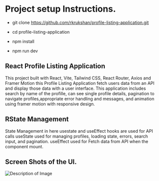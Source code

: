 # Project setup Instructions.


- git clone https://github.com/rkrukshan/profile-listing-application.git

- cd profile-listing-application

- npm install

- npm run dev


## React Profile Listing Application

 This project built with React, Vite, Tailwind CSS, React Router, Axios and Framer Motion this Profile Listing Application fetch users data from an API and display those data with a user interface. This application includes search by name of the profille, can see single profile details, pagination to navigate profiles,appropriate error handling and messages, and animation using framer motion with responsive design.


## RState Management

State Management in here usestate and useEffect hooks are used for API calls useState used for managing profiles, loading state, errors, search input, and pagination. useEffect used for Fetch data from API when the component mount.

## Screen Shots of the UI.

![Description of Image](assets/)
